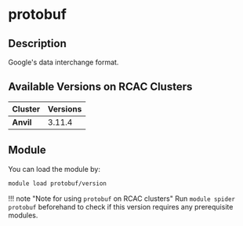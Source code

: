 # protobuf

## Description
Google's data interchange format.

## Available Versions on RCAC Clusters
|Cluster|Versions|
|---|---|
|**Anvil**|3.11.4|

## Module
You can load the module by:

```bash
module load protobuf/version
```

!!! note "Note for using `protobuf` on RCAC clusters"
    Run `module spider protobuf` beforehand to check if this version requires any prerequisite modules.
